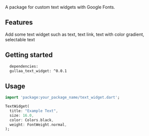 <!--
This README describes the package. If you publish this package to pub.dev,
this README's contents appear on the landing page for your package.

For information about how to write a good package README, see the guide for
[writing package pages](https://dart.dev/tools/pub/writing-package-pages).

For general information about developing packages, see the Dart guide for
[creating packages](https://dart.dev/guides/libraries/create-packages)
and the Flutter guide for
[developing packages and plugins](https://flutter.dev/to/develop-packages).
-->

A package for custom text widgets with Google Fonts.

## Features

Add some text widget such as text, text link, text with color gradient, selectable text

## Getting started

```bash
  dependencies:
  gullaa_text_widget: ^0.0.1
```

## Usage

```dart
import 'package:your_package_name/text_widget.dart';

TextWidget(
  title: "Example Text",
  size: 16.0,
  color: Colors.black,
  weight: FontWeight.normal,
);
```

